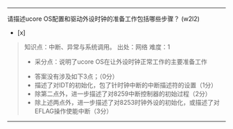 ---
请描述ucore OS配置和驱动外设时钟的准备工作包括哪些步骤？ (w2l2)
- [x]  

> 知识点：中断、异常与系统调用。
> 出处：网络
> 难度：1
> + 采分点：说明了ucore OS在让外设时钟正常工作的主要准备工作
> - 答案没有涉及如下3点；（0分）
> - 描述了对IDT的初始化，包了针时钟中断的中断描述符的设置（1分）
> - 除第二点外，进一步描述了对8259中断控制器的初始过程（2分）
> - 除上述两点外，进一步描述了对8253时钟外设的初始化，或描述了对EFLAG操作使能中断（3分）

---